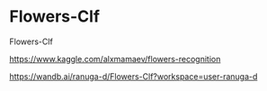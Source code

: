 # Flowers-Clf
Flowers-Clf

https://www.kaggle.com/alxmamaev/flowers-recognition

https://wandb.ai/ranuga-d/Flowers-Clf?workspace=user-ranuga-d
